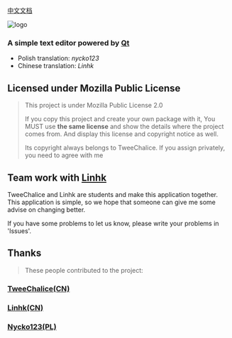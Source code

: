 [中文文档](https://github.com/TweeChalice/TweeEditor/blob/master/readme/README-CN.md)

![logo](https://cdn.jsdelivr.net/gh/Linhk1606/Linhk1606@V2.0.5/TweeEditor.svg)

### A simple text editor powered by [Qt](https://www.qt.io)

* Polish translation: _nycko123_
* Chinese translation: _Linhk_

## Licensed under Mozilla Public License

> This project is under Mozilla Public License 2.0
>
> If you copy this project and create your own package with it, You MUST use **the same license** and show the details where the project comes from. And display this license and copyright notice as well.
>
> Its copyright always belongs to TweeChalice.  If you assign privately, you need to agree with me


## Team work with [Linhk](https://github.com/Linhk1606 "Linhk")
  
 TweeChalice and Linhk are students and make this application together. This application is simple, so we hope that someone can give me some advise on changing better.
 

 If you have some problems to let us know, please write your problems in 'Issues'.
  
## Thanks

> These people contributed to the project:

### [TweeChalice(CN)](https://github.com/tweechalice)

### [Linhk(CN)](https://github.com/linhk1606)

### [Nycko123(PL)](https://github.com/nycko123)
